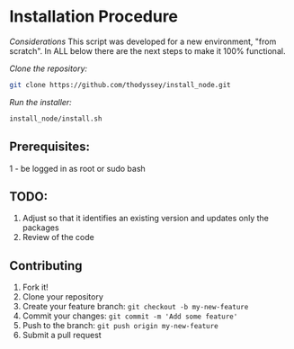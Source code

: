 # Installation Procedure

*Considerations*
This script was developed for a new environment, "from scratch".
In ALL below there are the next steps to make it 100% functional.

*Clone the repository:*
```bash
git clone https://github.com/thodyssey/install_node.git
```

*Run the installer:*
```bash
install_node/install.sh
```

## Prerequisites:
1 - be logged in as root or sudo bash

## TODO:
1. Adjust so that it identifies an existing version and updates only the packages
2. Review of the code

## Contributing

1. Fork it!
2. Clone your repository
3. Create your feature branch: `git checkout -b my-new-feature`
4. Commit your changes: `git commit -m 'Add some feature'`
5. Push to the branch: `git push origin my-new-feature`
6. Submit a pull request
